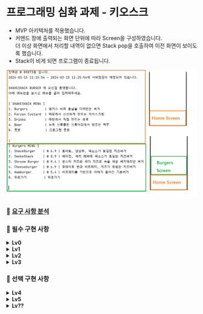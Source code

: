 # 프로그래밍 심화 과제 - 키오스크

- MVP 아키텍처를 적용했습니다.
- 커멘드 창에 출력되는 화면 단위에 따라 Screen을 구성하였습니다.
</br>더 이상 화면에서 처리할 내역이 없으면 Stack pop을 호출하여 이전 화면이 보이도록 했습니다.
- Stack이 비게 되면 프로그램이 종료됩니다.


![image](docs/file/stack.png)


### 📙 [요구 사항 분석](docs/README.md)


### 📕 필수 구현 사항

<details>
    <summary><strong>Lv0</strong></summary>

- 과제 시작 전 어떻게 구현할 것인지에 그려 보는 과정입니다.
- 요구 사항별로 상세 기능을 생각합니다.
- 사용하면서 발생할 수 있는 예외 사항들을 고려합니다.

```jsx
[ 필요한 기능 ]
요구사항1: 메인 메뉴판 화면
: 메뉴 선택시 상세 메뉴화면으로 이동
: 잘못된 번호 선택 시 예외처리
: 프로그램 종료을 위한 번호 정의

요구사항2: ~~~
요구사항3: ~~~
요구사항4: ~~~
```

</details>

<details>
    <summary><strong>Lv1</strong></summary>
<aside>
    📢 <strong>Lv1 구현을 위해서는 `조건`과 `반복`의 개념을 알고 있어야 합니다!</strong>

</aside>

- 프로그램을 실행하면 메뉴판의 번호들을 보여줍니다.(대분류의 메뉴를 보여줌)
- 대분류 메뉴에 해당하는 숫자를 입력하면 선택하면 세부 메뉴들을 보여줍니다.
    - 예를 들어 햄버거에 해당하는 숫자를 입력 하면
      햄버거 1, 햄버거 2 처럼 세부 종류를 보여줘요.(출력 예시 참고)
- `반복문`을 이용해서 메뉴 선택할 수 있게 유지하고
  대분류 메뉴에서, 0번이 입력되면 프로그램을 종료합니다.

---

- **출력 예시**

    ```elm
    아래 메뉴판을 보시고 메뉴를 골라 입력해주세요.
    
    [ SHAKESHACK MENU ]
    1. Burgers         | 앵거스 비프 통살을 다져만든 버거
    2. Forzen Custard  | 매장에서 신선하게 만드는 아이스크림
    3. Drinks          | 매장에서 직접 만드는 음료
    4. Beer            | 뉴욕 브루클린 브루어리에서 양조한 맥주
    0. 종료            | 프로그램 종료
    
    "1"
    
    [ Burgers MENU ]
    1. ShackBurger   | W 6.9 | 토마토, 양상추, 쉑소스가 토핑된 치즈버거
    2. SmokeShack    | W 8.9 | 베이컨, 체리 페퍼에 쉑소스가 토핑된 치즈버거
    3. Shroom Burger | W 9.4 | 몬스터 치즈와 체다 치즈로 속을 채운 베지테리안 버거
    3. Cheeseburger  | W 6.9 | 포테이토 번과 비프패티, 치즈가 토핑된 치즈버거
    4. Hamburger     | W 5.4 | 비프패티를 기반으로 야채가 들어간 기본버거
    0. 뒤로가기      | 뒤로가기
    0 <-
    
    "0"
    "2"
    
    [ Forzen Custard MENU ]
    1. ...
    2. ...
    3. ...
    4. ...
    0. 뒤로가기      | 뒤로가기
    
    "0"
    "0"
    
    프로그램을 종료합니다.
    ```

</details>


<details>
    <summary><strong>Lv2</strong></summary>

<aside>
    📢 <strong>Lv2 구현을 위해서는 `메소드`와 `클래스`의 개념을 알고 있어야 합니다!</strong>
</aside>

- 필요한 클래스들을 설계합니다.(버거, 아이스크림, 음료, 맥주, 주문, 공통 등)
- 클래스들의 `프로퍼티`와 `메소드`를 정의합니다
    - 예를 들어 아래 이미지처럼 클래스 다이어그램을 그려봅시다.
    - 햄버거는 이름, 가격 같은 프로퍼티와 정보를 출력하는 메소드가 있을 수 있죠?
- `Lv1`에서 작성한 로직을 메소드로 만듭니다.
---

![Untitled](docs/file/diagram.png)

</details>


<details>
    <summary><strong>Lv3</strong></summary>
<aside>
    📢 <strong>Lv3 구현을 위해서는 `상속`과 `컬렉션`의개념을 알고 있어야 합니다!</strong>>
</aside>

- `Lv2`에서 설계한 클래스들을 `상속 관계`를 가지도록 변경합니다.
- Burger도 부모 클래스를 가질 수 있을지 고민해봅시다.
  - 예를 들어 ShackBurger는 Burger의 자식이고, Burger는 Food의 자식일수도 있습니다.
  - **해당 부분은 반드시 이해가 필요합니다!
    검색&튜터님들의 도움을 받아 꼭 짚고 넘어갑시다!**
- 하나의 리스트 객체로 모든 메뉴들을 관리하도록 수정합니다. **`List`**
- 프로그램을 실행하면 메인에서 init 메소드를 실행하여 메뉴들을 객체화하고 리스트에 담아둡니다.
- **예시**
```kotlin
리스트변수1

fun main() {
    init()
}

fun init() {
    햄버거 객체 생성해서 리스트 변수1에 add하는 로직
}
```
---
![Untitled](docs/file/diagram2.png)

```kotlin
fun main() {
    var 리스트변수 = ArrayList<클래스타입>()
}
```

</details>

### 📗 선택 구현 사항

<details>
    <summary><strong>Lv4</strong></summary>

<aside>
    📢 <strong>Lv4 구현을 위해서는 `예외처리`의 개념을 알고 있어야 합니다!</strong>
</aside>

- 메뉴판 번호는 숫자기에 숫자를 입력해야 하는데 문자를 입력했을 때,
  메뉴판에 없는 숫자를 입력했을 때,
  다시 입력할 수 있도록 `예외처리` 합니다.
- 현재 잔액과 가격을 비교해서 구매 가능한 상태를 클래스에 추가적으로 구현합니다.
    - 예를 들어 구매할만큼 충분한 돈이 있는지도 상태에 포함시킵니다.

---

- **출력 예시**

```jsx
"SHAKESHACK BURGER 에 오신걸 환영합니다."
아래 메뉴판을 보시고 메뉴를 골라 입력해주세요.

[ SHAKESHACK MENU ]
1. Burgers         | 앵거스 비프 통살을 다져만든 버거
2. Forzen Custard  | 매장에서 신선하게 만드는 아이스크림
3. Drinks          | 매장에서 직접 만드는 음료
4. Beer            | 뉴욕 브루클린 브루어리에서 양조한 맥주

"5"
잘못된 번호를 입력했어요 다시 입력해주세요.
"6"
잘못된 번호를 입력했어요 다시 입력해주세요.
"1"

[ Burgers MENU ]
1. ShackBurger   | W 6.9 | 토마토, 양상추, 쉑소스가 토핑된 치즈버거
2. SmokeShack    | W 8.9 | 베이컨, 체리 페퍼에 쉑소스가 토핑된 치즈버거
3. Shroom Burger | W 9.4 | 몬스터 치즈와 체다 치즈로 속을 채운 베지테리안 버거
3. Cheeseburger  | W 6.9 | 포테이토 번과 비프패티, 치즈가 토핑된 치즈버거
4. Hamburger     | W 5.4 | 비프패티를 기반으로 야채가 들어간 기본버거
0. 뒤로가기      | 뒤로가기

"4"

"Hamburger     | W 5.4 | 비프패티를 기반으로 야채가 들어간 기본버거"
위 메뉴를 장바구니에 추가하시겠습니까?
1. 확인        2. 취소

"1"

Hamburger 가 장바구니에 추가되었습니다.

"SHAKESHACK BURGER 에 오신걸 환영합니다."
아래 메뉴판을 보시고 메뉴를 골라 입력해주세요.

[ SHAKESHACK MENU ]
1. Burgers         | 앵거스 비프 통살을 다져만든 버거
2. Forzen Custard  | 매장에서 신선하게 만드는 아이스크림
3. Drinks          | 매장에서 직접 만드는 음료
4. Beer            | 뉴욕 브루클린 브루어리에서 양조한 맥주

[ ORDER MENU ]
5. Order       | 장바구니를 확인 후 주문합니다.
6. Cancel      | 진행중인 주문을 취소합니다.

"5"

아래와 같이 주문 하시겠습니까?

[ Orders ]
Hamburger     | W 5.4 | 비프패티를 기반으로 야채가 들어간 기본버거

[ Total ]
W 6.9

1. 주문      2. 메뉴판

"1"

현재 잔액은 5.5W 으로 1.4W이 부족해서 주문할 수 없습니다.
```

</details>

<details>
    <summary><strong>Lv5</strong></summary>

<aside>
    📢 <strong>Lv5 구현을 위해서는 `쓰레드`의개념을 알고 있어야 합니다!</strong>>
</aside>

- 특정 작업이 종료된 후, `3초 뒤`에 다른 작업을 수행할 수 있도록 코드를 작성합니다.
- 결제할 때 현재 시간을 비교하여 `특정 시간대`에는 결제할 수 없다는
  알림 메시지를 콘솔창에 출력해줍니다.
- 결제가 완료 되었다면 시간을 띄워줍니다.(출력 예시 참고)
- 프로그램을 종료할 때까지 `5초마다` 현재 주문 대기수를 실시간으로 출력해줍니다.

---

- **출력 예시**

```jsx
아래와 같이 주문 하시겠습니까? (현재 주문 대기수: 2)

[ Orders ]
ShackBurger   | W 6.9 | 토마토, 양상추, 쉑소스가 토핑된 치즈버거

[ Total ]
W 6.9

1. 주문      2. 메뉴판

"1"

현재 시각은 오후11시 10분입니다. 
은행 점검 시간은 오후11시 10분 ~ 오후 11시 20분이므로 결제할 수 없습니다.

아래와 같이 주문 하시겠습니까? (현재 주문 대기수: 3)

[ Orders ]
ShackBurger   | W 6.9 | 토마토, 양상추, 쉑소스가 토핑된 치즈버거

[ Total ]
W 6.9

1. 주문      2. 메뉴판

"1"

결제를 완료했습니다. (2023-01-01 23:25:12)
```

</details>

<details>
    <summary><strong>Lv??</strong></summary>

<aside>
    📢 <strong>Lv?? 구현을 위해서는 `???`의개념을 알고 있어야 합니다!</strong>

</aside>

- 모든 사항을 구현 완료 했다면 여기서 어떻게 더 확장&고도화 할 수 있을지 고민해봅시다!
  - `할인` `세트 메뉴` `수량 제한 메뉴` 등

</details>

